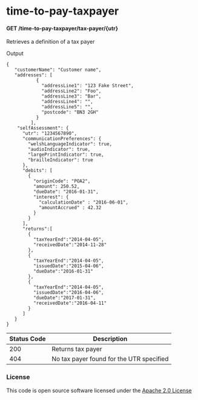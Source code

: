 # time-to-pay-taxpayer

#### GET /time-to-pay-taxpayer/tax-payer/{utr}

Retrieves a definition of a tax payer

Output
```
{
   "customerName": "Customer name",
   "addresses": [
           {
             "addressLine1": "123 Fake Street",
             "addressLine2": "Foo",
             "addressLine3": "Bar",
             "addressLine4": "",
             "addressLine5": "",
             "postcode": "BN3 2GH"
           }
         ],
    "selfAssessment": {
      "utr": "1234567890",
      "communicationPreferences": {
        "welshLanguageIndicator": true,
        "audioIndicator": true,
        "largePrintIndicator": true,
        "brailleIndicator": true
      },
      "debits": [
        {
          "originCode": "POA2",
          "amount": 250.52,
          "dueDate": "2016-01-31",
          "interest": {
            "calculationDate" : "2016-06-01",
            "amountAccrued" : 42.32
          }
        }
      ],
      "returns":[
        {
          "taxYearEnd":"2014-04-05",
          "receivedDate":"2014-11-28"
        },
        {
          "taxYearEnd":"2014-04-05",
          "issuedDate":"2015-04-06",
          "dueDate":"2016-01-31"
        },
        {
          "taxYearEnd":"2014-04-05",
          "issuedDate":"2016-04-06",
          "dueDate":"2017-01-31",
          "receivedDate":"2016-04-11"
        }
      ]
   }
}
```

| Status Code | Description |
|---|---|
| 200 | Returns tax payer                           |
| 404 | No tax payer found for the UTR specified    |

### License

This code is open source software licensed under the [Apache 2.0 License]("http://www.apache.org/licenses/LICENSE-2.0.html")
